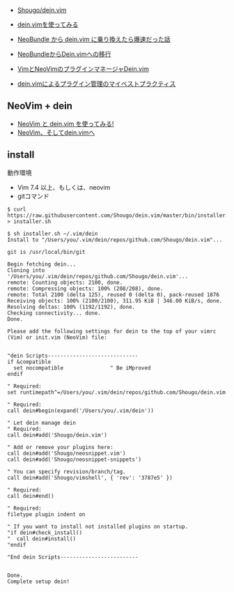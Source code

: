 - [Shougo/dein.vim](https://github.com/Shougo/dein.vim)

- [dein.vimを使ってみる](http://qiita.com/yoza/items/2f8bd33a18225754f346)
- [NeoBundle から dein.vim に乗り換えたら爆速だった話](http://qiita.com/delphinus35/items/00ff2c0ba972c6e41542)
- [NeoBundleからDein.vimへの移行](http://rcmdnk.github.io/blog/2016/03/10/computer-vim/)
- [VimとNeoVimのプラグインマネージャDein.vim ](http://kaworu.jpn.org/vim/Vim%E3%81%A8NeoVim%E3%81%AE%E3%83%97%E3%83%A9%E3%82%B0%E3%82%A4%E3%83%B3%E3%83%9E%E3%83%8D%E3%83%BC%E3%82%B8%E3%83%A3Dein.vim)
- [dein.vimによるプラグイン管理のマイベストプラクティス
](http://qiita.com/kawaz/items/ee725f6214f91337b42b)

## NeoVim + dein

- [NeoVim と dein.vim を使ってみる!](http://qiita.com/Ress/items/7e71e007cf8d41a07a1a)
- [NeoVim、そしてdein.vimへ](http://qiita.com/okamos/items/2259d5c770d51b88d75b)


## install

動作環境
- Vim 7.4 以上、もしくは、neovim
- gitコマンド

~~~
$ curl https://raw.githubusercontent.com/Shougo/dein.vim/master/bin/installer.sh > installer.sh
~~~
~~~
$ sh installer.sh ~/.vim/dein
Install to "/Users/you/.vim/dein/repos/github.com/Shougo/dein.vim"...

git is /usr/local/bin/git

Begin fetching dein...
Cloning into '/Users/you/.vim/dein/repos/github.com/Shougo/dein.vim'...
remote: Counting objects: 2100, done.
remote: Compressing objects: 100% (208/208), done.
remote: Total 2100 (delta 125), reused 0 (delta 0), pack-reused 1876
Receiving objects: 100% (2100/2100), 311.95 KiB | 346.00 KiB/s, done.
Resolving deltas: 100% (1192/1192), done.
Checking connectivity... done.
Done.
~~~

~~~
Please add the following settings for dein to the top of your vimrc (Vim) or init.vim (NeoVim) file:


"dein Scripts-----------------------------
if &compatible
  set nocompatible               " Be iMproved
endif

" Required:
set runtimepath^=/Users/you/.vim/dein/repos/github.com/Shougo/dein.vim

" Required:
call dein#begin(expand('/Users/you/.vim/dein'))

" Let dein manage dein
" Required:
call dein#add('Shougo/dein.vim')

" Add or remove your plugins here:
call dein#add('Shougo/neosnippet.vim')
call dein#add('Shougo/neosnippet-snippets')

" You can specify revision/branch/tag.
call dein#add('Shougo/vimshell', { 'rev': '3787e5' })

" Required:
call dein#end()

" Required:
filetype plugin indent on

" If you want to install not installed plugins on startup.
"if dein#check_install()
"  call dein#install()
"endif

"End dein Scripts-------------------------


Done.
Complete setup dein!
~~~
